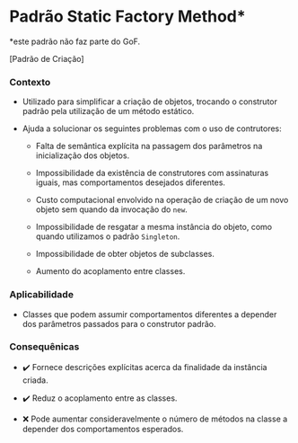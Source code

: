 # Padrão Static Factory Method*

*este padrão não faz parte do GoF.

[Padrão de Criação]

<h3>Contexto</h3>

- Utilizado para simplificar a criação de objetos, trocando o construtor padrão pela utilização de um método estático. 

- Ajuda a solucionar os seguintes problemas com o uso de contrutores:
    * Falta de semântica explícita na passagem dos parâmetros na inicialização dos objetos.
    
    * Impossibilidade da existência de construtores com assinaturas iguais, mas comportamentos desejados diferentes.
    
    * Custo computacional envolvido na operação de criação de um novo objeto sem quando da invocação do `new`.
    
    * Impossibilidade de resgatar a mesma instância do objeto, como quando utilizamos o padrão `Singleton`.
    
    * Impossibilidade de obter objetos de subclasses.
    
    * Aumento do acoplamento entre classes.

<h3>Aplicabilidade</h3>

- Classes que podem assumir comportamentos diferentes a depender dos parâmetros passados para o construtor padrão.

<h3>Consequênicas</h3>

- :heavy_check_mark: Fornece descrições explícitas acerca da finalidade da instância criada.

- :heavy_check_mark: Reduz o acoplamento entre as classes.

- :x: Pode aumentar consideravelmente o número de métodos na classe a depender dos comportamentos esperados.